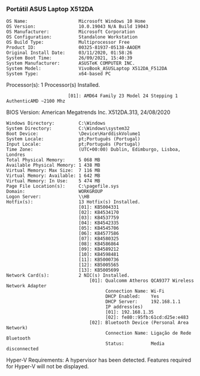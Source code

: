 ### Portátil ASUS Laptop X512DA
   
    OS Name:                   Microsoft Windows 10 Home
    OS Version:                10.0.19043 N/A Build 19043
    OS Manufacturer:           Microsoft Corporation
    OS Configuration:          Standalone Workstation
    OS Build Type:             Multiprocessor Free
    Product ID:                00325-81937-05138-AAOEM
    Original Install Date:     03/11/2020, 01:58:26
    System Boot Time:          26/09/2021, 15:40:39
    System Manufacturer:       ASUSTeK COMPUTER INC.
    System Model:              VivoBook_ASUSLaptop X512DA_F512DA
    System Type:               x64-based PC
  
  Processor(s):              1 Processor(s) Installed.

                           [01]: AMD64 Family 23 Model 24 Stepping 1 AuthenticAMD ~2100 Mhz
BIOS Version:              American Megatrends Inc. X512DA.313, 24/08/2020

    Windows Directory:         C:\Windows
    System Directory:          C:\Windows\system32
    Boot Device:               \Device\HarddiskVolume1
    System Locale:             pt;Português (Portugal)
    Input Locale:              pt;Português (Portugal)
    Time Zone:                 (UTC+00:00) Dublin, Edimburgo, Lisboa, Londres
    Total Physical Memory:     5 068 MB
    Available Physical Memory: 1 438 MB
    Virtual Memory: Max Size:  7 116 MB
    Virtual Memory: Available: 1 642 MB
    Virtual Memory: In Use:    5 474 MB
    Page File Location(s):     C:\pagefile.sys
    Domain:                    WORKGROUP
    Logon Server:              \\HB
    Hotfix(s):                 13 Hotfix(s) Installed.
                               [01]: KB5004331
                               [02]: KB4534170
                               [03]: KB4537759
                               [04]: KB4542335
                               [05]: KB4545706
                               [06]: KB4577586
                               [07]: KB4580325
                               [08]: KB4586864
                               [09]: KB4589212
                               [10]: KB4598481
                               [11]: KB5000736
                               [12]: KB5005565
                               [13]: KB5005699
    Network Card(s):           2 NIC(s) Installed.
                                   [01]: Qualcomm Atheros QCA9377 Wireless Network Adapter
                                         Connection Name: Wi-Fi
                                         DHCP Enabled:    Yes
                                         DHCP Server:     192.168.1.1
                                         IP address(es)
                                         [01]: 192.168.1.35
                                         [02]: fe80::95fb:61cd:d25e:e483
                                   [02]: Bluetooth Device (Personal Area Network)
                                         Connection Name: Ligação de Rede Bluetooth
                                         Status:          Media disconnected
Hyper-V Requirements:      A hypervisor has been detected. Features required for Hyper-V will not be displayed.
